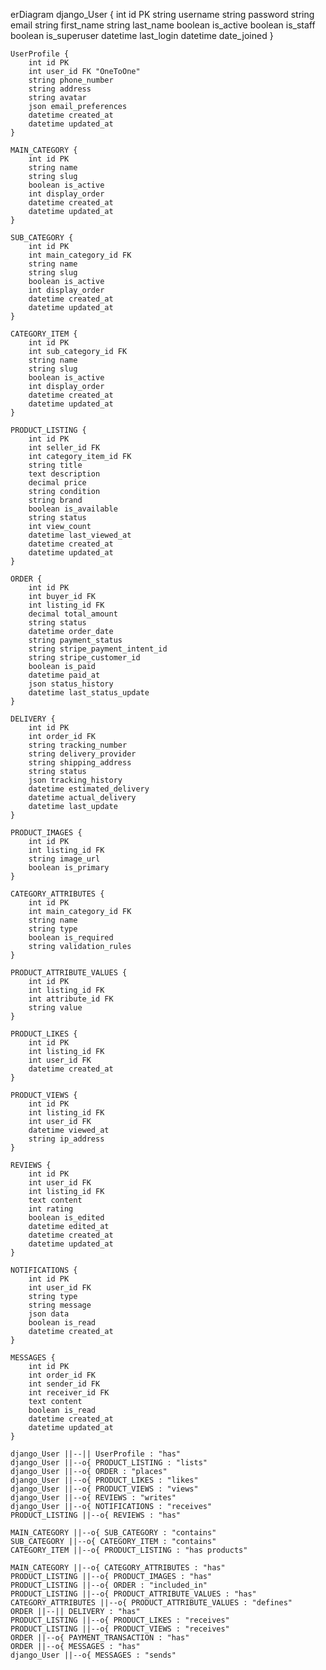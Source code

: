 erDiagram
    django_User {
        int id PK
        string username
        string password
        string email
        string first_name
        string last_name
        boolean is_active
        boolean is_staff
        boolean is_superuser
        datetime last_login
        datetime date_joined
    }

    UserProfile {
        int id PK
        int user_id FK "OneToOne"
        string phone_number
        string address
        string avatar
        json email_preferences
        datetime created_at
        datetime updated_at
    }
    
    MAIN_CATEGORY {
        int id PK
        string name
        string slug
        boolean is_active
        int display_order
        datetime created_at
        datetime updated_at
    }

    SUB_CATEGORY {
        int id PK
        int main_category_id FK
        string name
        string slug
        boolean is_active
        int display_order
        datetime created_at
        datetime updated_at
    }

    CATEGORY_ITEM {
        int id PK
        int sub_category_id FK
        string name
        string slug
        boolean is_active
        int display_order
        datetime created_at
        datetime updated_at
    }
    
    PRODUCT_LISTING {
        int id PK
        int seller_id FK
        int category_item_id FK
        string title
        text description
        decimal price
        string condition
        string brand
        boolean is_available
        string status
        int view_count
        datetime last_viewed_at
        datetime created_at
        datetime updated_at
    }
    
    ORDER {
        int id PK
        int buyer_id FK
        int listing_id FK
        decimal total_amount
        string status
        datetime order_date
        string payment_status
        string stripe_payment_intent_id
        string stripe_customer_id
        boolean is_paid
        datetime paid_at
        json status_history
        datetime last_status_update
    }
    
    DELIVERY {
        int id PK
        int order_id FK
        string tracking_number
        string delivery_provider
        string shipping_address
        string status
        json tracking_history
        datetime estimated_delivery
        datetime actual_delivery
        datetime last_update
    }
    
    PRODUCT_IMAGES {
        int id PK
        int listing_id FK
        string image_url
        boolean is_primary
    }

    CATEGORY_ATTRIBUTES {
        int id PK
        int main_category_id FK
        string name
        string type
        boolean is_required
        string validation_rules
    }
    
    PRODUCT_ATTRIBUTE_VALUES {
        int id PK
        int listing_id FK
        int attribute_id FK
        string value
    }

    PRODUCT_LIKES {
        int id PK
        int listing_id FK
        int user_id FK
        datetime created_at
    }

    PRODUCT_VIEWS {
        int id PK
        int listing_id FK
        int user_id FK
        datetime viewed_at
        string ip_address
    }

    REVIEWS {
        int id PK
        int user_id FK
        int listing_id FK
        text content
        int rating
        boolean is_edited
        datetime edited_at
        datetime created_at
        datetime updated_at
    }

    NOTIFICATIONS {
        int id PK
        int user_id FK
        string type
        string message
        json data
        boolean is_read
        datetime created_at
    }

    MESSAGES {
        int id PK
        int order_id FK
        int sender_id FK
        int receiver_id FK
        text content
        boolean is_read
        datetime created_at
        datetime updated_at
    }

    django_User ||--|| UserProfile : "has"
    django_User ||--o{ PRODUCT_LISTING : "lists"
    django_User ||--o{ ORDER : "places"
    django_User ||--o{ PRODUCT_LIKES : "likes"
    django_User ||--o{ PRODUCT_VIEWS : "views"
    django_User ||--o{ REVIEWS : "writes"
    django_User ||--o{ NOTIFICATIONS : "receives"
    PRODUCT_LISTING ||--o{ REVIEWS : "has"
    
    MAIN_CATEGORY ||--o{ SUB_CATEGORY : "contains"
    SUB_CATEGORY ||--o{ CATEGORY_ITEM : "contains"
    CATEGORY_ITEM ||--o{ PRODUCT_LISTING : "has products"
    
    MAIN_CATEGORY ||--o{ CATEGORY_ATTRIBUTES : "has"
    PRODUCT_LISTING ||--o{ PRODUCT_IMAGES : "has"
    PRODUCT_LISTING ||--o{ ORDER : "included_in"
    PRODUCT_LISTING ||--o{ PRODUCT_ATTRIBUTE_VALUES : "has"
    CATEGORY_ATTRIBUTES ||--o{ PRODUCT_ATTRIBUTE_VALUES : "defines"
    ORDER ||--|| DELIVERY : "has"
    PRODUCT_LISTING ||--o{ PRODUCT_LIKES : "receives"
    PRODUCT_LISTING ||--o{ PRODUCT_VIEWS : "receives"
    ORDER ||--o{ PAYMENT_TRANSACTION : "has"
    ORDER ||--o{ MESSAGES : "has"
    django_User ||--o{ MESSAGES : "sends"